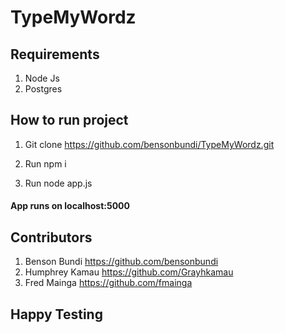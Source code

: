 # TypeMyWordz 

## Requirements
1. Node Js
2. Postgres

## How  to run project
1. Git clone https://github.com/bensonbundi/TypeMyWordz.git

2. Run npm i
3. Run node app.js

#### App runs on localhost:5000

## Contributors
1. Benson Bundi  https://github.com/bensonbundi
2. Humphrey Kamau https://github.com/Grayhkamau
3. Fred Mainga https://github.com/fmainga

## Happy Testing ##

